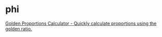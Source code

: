 # phi

[Golden Proportions Calculator - Quickly calculate proportions using the golden ratio.](http://ablank.github.io/phi/)
